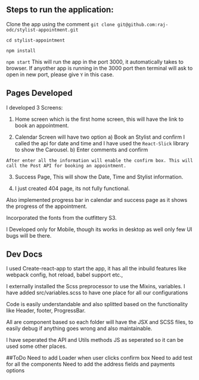 ## Steps to run the application:
Clone the app using the comment `git clone git@github.com:raj-odc/stylist-appointment.git`

`cd stylist-appointment`

`npm install`

`npm start` 
This will run the app in the port 3000, it automatically takes to browser. If anyother app is running in the 3000 port then terminal will ask to open in new port, please give `Y` in this case.

## Pages Developed
I developed 3 Screens:
  1) Home screen which is the first home screen, this will have the link to book an appointment.

  2) Calendar Screen will have two option 
    a) Book an Stylist and confirm
      I called the api for date and time and I have used the `React-Slick` library to show the Carousel.
    b) Enter comments and confirm

    After enter all the information will enable the confirm box. This will call the Post API for booking an appointment.

  3) Success Page,
    This will show the Date, Time and Stylist information.
  
  4) I just created 404 page, its not fully functional.

Also implemented progress bar in calendar and success page as it shows the progress of the appointment.

Incorporated the fonts from the outfittery S3.

I Developed only for Mobile, though its works in desktop as well only few UI bugs will be there.

## Dev Docs
I used Create-react-app to start the app, it has all the inbuild features like webpack config, hot reload, babel support etc.,

I externally installed the Scss preprocessor to use the Mixins, variables. I have added src/variables.scss to have one place for all our configurations

Code is easily understandable and also splitted based on the functionality like Header, footer, ProgressBar.

All are component based so each folder will have the JSX and SCSS files, to easily debug if anything goes wrong and also maintainable.

I have seperated the API and Utils methods JS as seperated so it can be used some other places.

##ToDo
Need to add Loader when user clicks confirm box
Need to add test for all the components
Need to add the address fields and payments options














